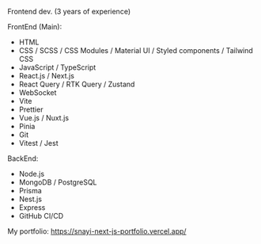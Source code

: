 Frontend dev. (3 years of experience)

FrontEnd (Main):
  - HTML
  - CSS / SCSS / CSS Modules / Material UI / Styled components / Tailwind CSS
  - JavaScript / TypeScript
  - React.js / Next.js
  - React Query / RTK Query / Zustand
  - WebSocket
  - Vite
  - Prettier
  - Vue.js / Nuxt.js
  - Pinia
  - Git
  - Vitest / Jest

BackEnd:
  - Node.js
  - MongoDB / PostgreSQL
  - Prisma
  - Nest.js
  - Express
  - GitHub CI/CD

My portfolio: https://snayi-next-js-portfolio.vercel.app/
